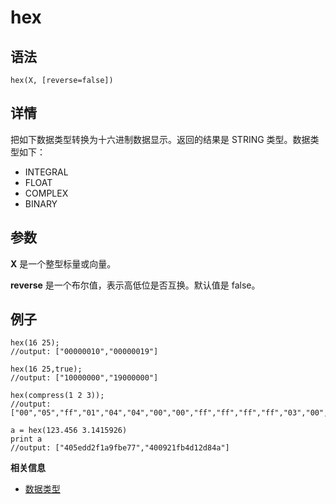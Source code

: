 # hex

## 语法

`hex(X, [reverse=false])`

## 详情

把如下数据类型转换为十六进制数据显示。返回的结果是 STRING 类型。数据类型如下：

* INTEGRAL
* FLOAT
* COMPLEX
* BINARY

## 参数

**X** 是一个整型标量或向量。

**reverse** 是一个布尔值，表示高低位是否互换。默认值是 false。

## 例子

```
hex(16 25);
//output: ["00000010","00000019"]

hex(16 25,true);
//output: ["10000000","19000000"]

hex(compress(1 2 3));
//output: ["00","05","ff","01","04","04","00","00","ff","ff","ff","ff","03","00","00","00","ff","ff","ff","ff","0d","00","00","80","c0","01","00","00","00","02","00","00","00","03","00","00","00"]

a = hex(123.456 3.1415926)
print a
//output: ["405edd2f1a9fbe77","400921fb4d12d84a"]
```

**相关信息**

* [数据类型](../../progr/data_types.html "数据类型")


